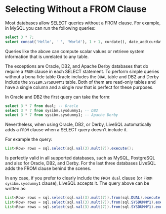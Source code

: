 # Selecting Without a FROM Clause

Most databases allow SELECT queries without a FROM clause. For example, in MySQL you can run the
following queries:

```sql
select 3 * 7;
select concat('Hello', ' ', 'World'), 1 + 1, curdate(), date_add(curdate(), interval 1 day) as tomorrow;
```

Queries like the above can compute scalar values or retrieve system information that is unrelated
to any table.

The exceptions are Oracle, DB2, and Apache Derby databases that do require a `FROM` clause in each SELECT statement. 
To perform simple queries without a bona fide table Oracle includes the `DUAL` table and DB2 and Derby 
include the `SYSIBM.SYSDUMMY1` table. Both of them are read-only tables and have a single column and a single row that
is perfect for these purposes.

In Oracle and DB2 the first query can take the form:

```sql
select 3 * 7 from dual; -- Oracle
select 3 * 7 from sysibm.sysdummy1; -- DB2
select 3 * 7 from sysibm.sysdummy1; -- Apache Derby
```

Nevertheless, when using Oracle, DB2, or Derby, LiveSQL automatically adds a `FROM` clause when a SELECT query doesn't include it.

For example the query:

```java
List<Row> rows = sql.select(sql.val(3).mult(7)).execute();
```

Is perfectly valid in all supported databases, such as MySQL, PostgreSQL and also for Oracle, DB2, and Derby. For the last 
three databases LiveSQL adds the FROM clause behind the scenes.

In any case, if you prefer to clearly include the `FROM dual` clause (or `FROM sysibm.sysdummy1` clause), LiveSQL accepts
it. The query above can be written as:

```java
List<Row> rows = sql.select(sql.val(3).mult(7)).from(sql.DUAL).execute(); // Oracle
List<Row> rows = sql.select(sql.val(3).mult(7)).from(sql.SYSDUMMY1).execute(); // DB2
List<Row> rows = sql.select(sql.val(3).mult(7)).from(sql.SYSDUMMY1).execute(); // Apache Derby
```

